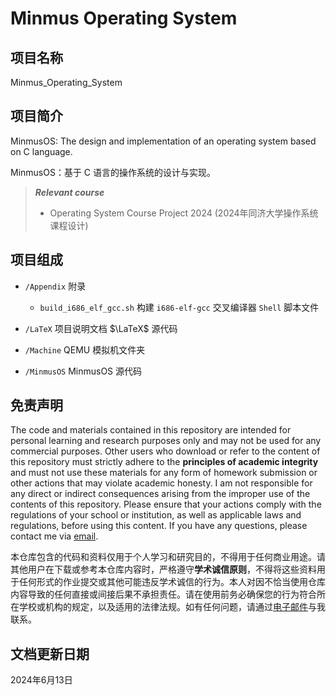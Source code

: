 # Minmus Operating System

## 项目名称

Minmus_Operating_System

## 项目简介

MinmusOS: The design and implementation of an operating system based on C language.

MinmusOS：基于 C 语言的操作系统的设计与实现。

> ***Relevant course***
> * Operating System Course Project 2024 (2024年同济大学操作系统课程设计)

## 项目组成

* `/Appendix`
附录

  * `build_i686_elf_gcc.sh`
  构建  `i686-elf-gcc` 交叉编译器 `Shell` 脚本文件

* `/LaTeX`
项目说明文档 $\LaTeX$ 源代码

* `/Machine`
QEMU 模拟机文件夹

* `/MinmusOS`
MinmusOS 源代码

## 免责声明

The code and materials contained in this repository are intended for personal learning and research purposes only and may not be used for any commercial purposes. Other users who download or refer to the content of this repository must strictly adhere to the **principles of academic integrity** and must not use these materials for any form of homework submission or other actions that may violate academic honesty. I am not responsible for any direct or indirect consequences arising from the improper use of the contents of this repository. Please ensure that your actions comply with the regulations of your school or institution, as well as applicable laws and regulations, before using this content. If you have any questions, please contact me via [email](mailto:minmuslin@outlook.com).

本仓库包含的代码和资料仅用于个人学习和研究目的，不得用于任何商业用途。请其他用户在下载或参考本仓库内容时，严格遵守**学术诚信原则**，不得将这些资料用于任何形式的作业提交或其他可能违反学术诚信的行为。本人对因不恰当使用仓库内容导致的任何直接或间接后果不承担责任。请在使用前务必确保您的行为符合所在学校或机构的规定，以及适用的法律法规。如有任何问题，请通过[电子邮件](mailto:minmuslin@outlook.com)与我联系。

## 文档更新日期

2024年6月13日